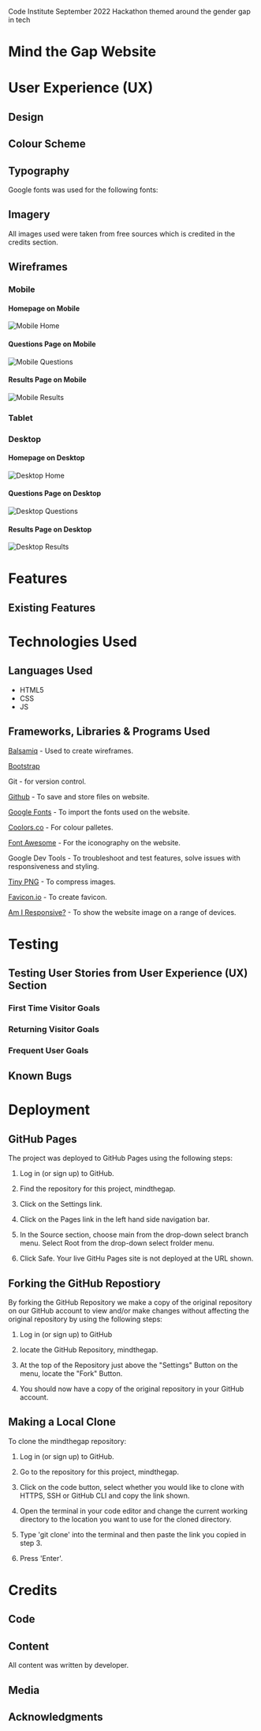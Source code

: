 Code Institute September 2022 Hackathon themed around the gender gap in tech
# **Mind the Gap Website**


# **User Experience (UX)**

  

## **Design**

## **Colour Scheme**


## **Typography**

Google fonts was used for the following fonts:


## **Imagery**

All images used were taken from free sources which is credited in the credits section. 

## **Wireframes**

### **Mobile**

#### Homepage on Mobile
![Mobile Home](/docs/home-mobile.png)

#### Questions Page on Mobile
![Mobile Questions](/docs/questions-mobile.png)

#### Results Page on Mobile
![Mobile Results](/docs/results-mobile.png)

### **Tablet**


### **Desktop**

#### Homepage on Desktop
![Desktop Home](/docs/home-desktop.png)

#### Questions Page on Desktop
![Desktop Questions](/docs/questions-desktop.png)

#### Results Page on Desktop
![Desktop Results](/docs/results-desktop.png)

# **Features**

## **Existing Features**

# **Technologies Used**

## **Languages Used**

- HTML5
- CSS
- JS

## **Frameworks, Libraries & Programs Used**


[Balsamiq](https://balsamiq.com/) - Used to create wireframes.

[Bootstrap](https://www.w3schools.com/whatis/whatis_bootstrap.asp)

Git - for version control.

[Github](https://github.com/) - To save and store files on website.

[Google Fonts](https://fonts.google.com/) - To import the fonts used on the website. 

[Coolors.co](https://coolors.co/) - For colour palletes.

[Font Awesome](https://fontawesome.com/) - For the iconography on the website. 

Google Dev Tools - To troubleshoot and test features, solve issues with responsiveness and styling.

[Tiny PNG](https://tinypng.com/) - To compress images.

[Favicon.io](https://favicon.io/) - To create favicon. 

[Am I Responsive?](https://ui.dev/amiresponsive) - To show the website image on a range of devices. 


# **Testing**


## **Testing User Stories from User Experience (UX) Section**

### **First Time Visitor Goals**


### **Returning Visitor Goals**


### **Frequent User Goals**


## **Known Bugs**

# **Deployment**

## **GitHub Pages**

The project was deployed to GitHub Pages using the following steps:

1. Log in (or sign up) to GitHub.

2. Find the repository for this project, mindthegap.

3. Click on the Settings link.

4. Click on the Pages link in the left hand side navigation bar. 

5. In the Source section, choose main from the drop-down select branch menu. Select Root from the drop-down select frolder menu. 

6. Click Safe. Your live GitHu Pages site is not deployed at the URL shown. 


## **Forking the GitHub Repostiory**

By forking the GitHub Repository we make a copy of the original repository on our GitHub account to view and/or make changes without affecting the original repository by using the following steps:

1. Log in (or sign up) to GitHub

2. locate the GitHub Repository, mindthegap.

3. At the top of the Repository just above the "Settings" Button on the menu, locate the "Fork" Button.

4. You should now have a copy of the original repository in your GitHub account.

## **Making a Local Clone**

To clone the mindthegap repository:

1. Log in (or sign up) to GitHub. 

2. Go to the repository for this project, mindthegap. 

3. Click on the code button, select whether you would like to clone with HTTPS, SSH or GitHub CLI and copy the link shown.

4. Open the terminal in your code editor and change the current working directory to the location you want to use for the cloned directory. 

4. Type 'git clone' into the terminal and then paste the link you copied in step 3. 

5. Press 'Enter'. 

# **Credits**

## **Code**


## **Content**

All content was written by developer. 

## **Media**


## **Acknowledgments**

